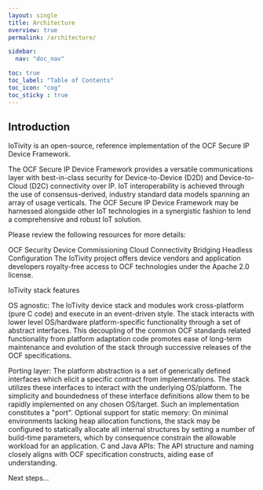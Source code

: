 ```yaml
---
layout: single
title: Architecture
overview: true
permalink: /architecture/

sidebar:
  nav: "doc_nav"

toc: true
toc_label: "Table of Contents"
toc_icon: "cog"
toc_sticky : true
---
```

## Introduction

IoTivity is an open-source, reference implementation of the OCF Secure IP Device Framework.



The OCF Secure IP Device Framework provides a versatile communications layer with best-in-class security for Device-to-Device (D2D) and Device-to-Cloud (D2C) connectivity over IP. IoT interoperability is achieved through the use of consensus-derived, industry standard data models spanning an array of usage verticals. The OCF Secure IP Device Framework may be harnessed alongside other IoT technologies in a synergistic fashion to lend a comprehensive and robust IoT solution.

Please review the following resources for more details:

OCF Security
Device Commissioning
Cloud Connectivity
Bridging
Headless Configuration
The IoTivity project offers device vendors and application developers royalty-free access to OCF technologies under the Apache 2.0 license.

 

IoTivity stack features
 

OS agnostic: The IoTivity device stack and modules work cross-platform (pure C code) and execute in an event-driven style. The stack interacts with lower level OS/hardware platform-specific functionality through a set of abstract interfaces. This decoupling of the common OCF standards related functionality from platform adaptation code promotes ease of long-term maintenance and evolution of the stack through successive releases of the OCF specifications.


Porting layer: The platform abstraction is a set of generically defined interfaces which elicit a specific contract from implementations. The stack utilizes these interfaces to interact with the underlying OS/platform. The simplicity and boundedness of these interface definitions allow them to be rapidly implemented on any chosen OS/target. Such an implementation constitutes a "port".
Optional support for static memory: On minimal environments lacking heap allocation functions, the stack may be configured to statically allocate all internal structures by setting a number of build-time parameters, which by consequence constrain the allowable workload for an application.
C and Java APIs: The API structure and naming closely aligns with OCF specification constructs, aiding ease of understanding.
 

Next steps...
